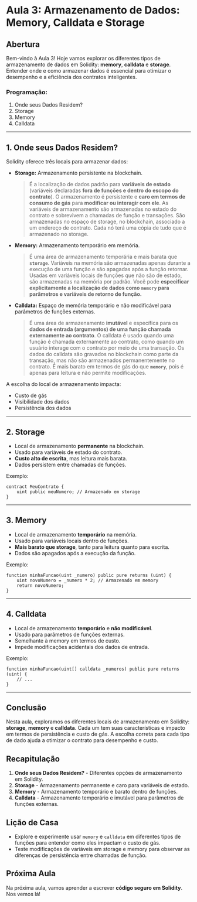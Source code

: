 # Aula 3: Armazenamento de Dados: Memory, Calldata e Storage

## Abertura

Bem-vindo à Aula 3! Hoje vamos explorar os diferentes tipos de armazenamento de dados em Solidity: **memory**, **calldata** e **storage**. Entender onde e como armazenar dados é essencial para otimizar o desempenho e a eficiência dos contratos inteligentes.

### Programação:

1. Onde seus Dados Residem?
2. Storage
3. Memory
4. Calldata

---

## 1. Onde seus Dados Residem?

Solidity oferece três locais para armazenar dados:

- **Storage:** Armazenamento persistente na blockchain.
  > É a localização de dados padrão para **variáveis de estado** (variáveis declaradas **fora de funções e dentro do escopo do contrato**). O armazenamento é persistente e **caro em termos de consumo de gás** para **modificar ou interagir com ele**. As variáveis de armazenamento são armazenadas no estado do contrato e sobrevivem a chamadas de função e transações. São armazenadas no espaço de storage, no blockchain, associado a um endereço de contrato. Cada nó terá uma cópia de tudo que é armazenado no storage.

- **Memory:** Armazenamento temporário em memória.
  > É uma área de armazenamento temporária e mais barata que **`storage`**. Variáveis na memória são armazenadas apenas durante a execução de uma função e são apagadas após a função retornar. Usadas em variáveis locais de funções que não são de estado, são armazenadas na memória por padrão. Você pode **especificar explicitamente a localização de dados como `memory` para parâmetros e variáveis de retorno de função.**

- **Calldata:** Espaço de memória temporário e não modificável para parâmetros de funções externas.
  > É uma área de armazenamento **imutável** e específica para os **dados de entrada (argumentos) de uma função chamada externamente ao contrato**. O calldata é usado quando uma função é chamada externamente ao contrato, como quando um usuário interage com o contrato por meio de uma transação. Os dados do calldata são gravados no blockchain como parte da transação, mas não são armazenados permanentemente no contrato. É mais barato em termos de gás do que **`memory`**, pois é apenas para leitura e não permite modificações.

A escolha do local de armazenamento impacta:
- Custo de gás
- Visibilidade dos dados
- Persistência dos dados

---

## 2. Storage

- Local de armazenamento **permanente** na blockchain.
- Usado para variáveis de estado do contrato.
- **Custo alto de escrita**, mas leitura mais barata.
- Dados persistem entre chamadas de funções.

Exemplo:

```solidity
contract MeuContrato {
    uint public meuNumero; // Armazenado em storage
}
```

---

## 3. Memory

- Local de armazenamento **temporário** na memória.
- Usado para variáveis locais dentro de funções.
- **Mais barato que storage**, tanto para leitura quanto para escrita.
- Dados são apagados após a execução da função.

Exemplo:

```solidity
function minhaFuncao(uint _numero) public pure returns (uint) {
    uint novoNumero = _numero * 2; // Armazenado em memory
    return novoNumero;
}
```

---

## 4. Calldata

- Local de armazenamento **temporário** e **não modificável**.
- Usado para parâmetros de funções externas.
- Semelhante à memory em termos de custo.
- Impede modificações acidentais dos dados de entrada.

Exemplo:

```solidity
function minhaFuncao(uint[] calldata _numeros) public pure returns (uint) {
    // ...
}
```

---

## Conclusão

Nesta aula, exploramos os diferentes locais de armazenamento em Solidity: **storage**, **memory** e **calldata**. Cada um tem suas características e impacto em termos de persistência e custo de gás. A escolha correta para cada tipo de dado ajuda a otimizar o contrato para desempenho e custo.

## Recapitulação

1. **Onde seus Dados Residem?** - Diferentes opções de armazenamento em Solidity.
2. **Storage** - Armazenamento permanente e caro para variáveis de estado.
3. **Memory** - Armazenamento temporário e barato dentro de funções.
4. **Calldata** - Armazenamento temporário e imutável para parâmetros de funções externas.

## Lição de Casa

- Explore e experimente usar `memory` e `calldata` em diferentes tipos de funções para entender como eles impactam o custo de gás.
- Teste modificações de variáveis em storage e memory para observar as diferenças de persistência entre chamadas de função.

## Próxima Aula

Na próxima aula, vamos aprender a escrever **código seguro em Solidity**. Nos vemos lá!